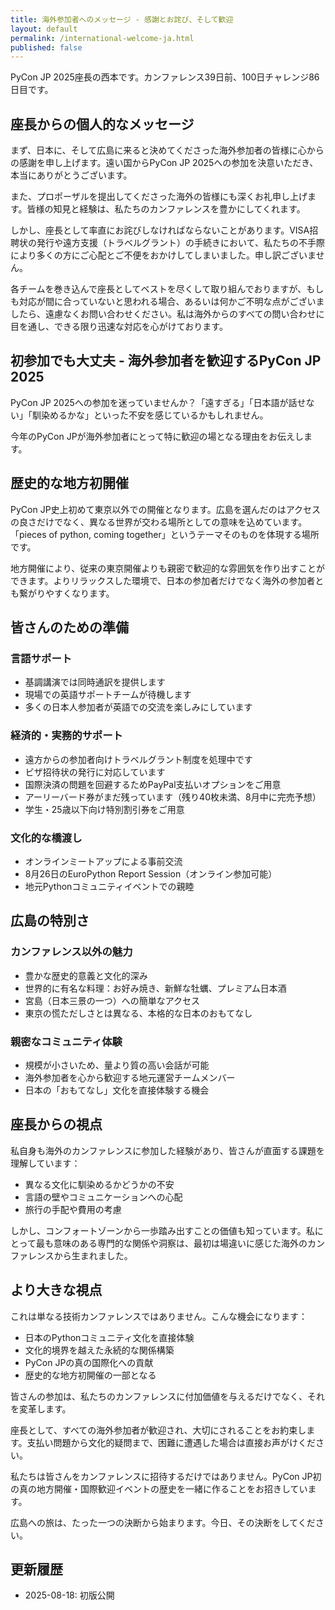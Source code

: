 ```yaml
---
title: 海外参加者へのメッセージ - 感謝とお詫び、そして歓迎
layout: default
permalink: /international-welcome-ja.html
published: false
---
```


PyCon JP 2025座長の西本です。カンファレンス39日前、100日チャレンジ86日目です。

## 座長からの個人的なメッセージ

まず、日本に、そして広島に来ると決めてくださった海外参加者の皆様に心からの感謝を申し上げます。遠い国からPyCon JP 2025への参加を決意いただき、本当にありがとうございます。

また、プロポーザルを提出してくださった海外の皆様にも深くお礼申し上げます。皆様の知見と経験は、私たちのカンファレンスを豊かにしてくれます。

しかし、座長として率直にお詫びしなければならないことがあります。VISA招聘状の発行や遠方支援（トラベルグラント）の手続きにおいて、私たちの不手際により多くの方にご心配とご不便をおかけしてしまいました。申し訳ございません。

各チームを巻き込んで座長としてベストを尽くして取り組んでおりますが、もしも対応が間に合っていないと思われる場合、あるいは何かご不明な点がございましたら、遠慮なくお問い合わせください。私は海外からのすべての問い合わせに目を通し、できる限り迅速な対応を心がけております。

## 初参加でも大丈夫 - 海外参加者を歓迎するPyCon JP 2025

PyCon JP 2025への参加を迷っていませんか？「遠すぎる」「日本語が話せない」「馴染めるかな」といった不安を感じているかもしれません。

今年のPyCon JPが海外参加者にとって特に歓迎の場となる理由をお伝えします。

## 歴史的な地方初開催

PyCon JP史上初めて東京以外での開催となります。広島を選んだのはアクセスの良さだけでなく、異なる世界が交わる場所としての意味を込めています。「pieces of python, coming together」というテーマそのものを体現する場所です。

地方開催により、従来の東京開催よりも親密で歓迎的な雰囲気を作り出すことができます。よりリラックスした環境で、日本の参加者だけでなく海外の参加者とも繋がりやすくなります。

## 皆さんのための準備

### 言語サポート
- 基調講演では同時通訳を提供します
- 現場での英語サポートチームが待機します
- 多くの日本人参加者が英語での交流を楽しみにしています

### 経済的・実務的サポート
- 遠方からの参加者向けトラベルグラント制度を処理中です
- ビザ招待状の発行に対応しています
- 国際決済の問題を回避するためPayPal支払いオプションをご用意
- アーリーバード券がまだ残っています（残り40枚未満、8月中に完売予想）
- 学生・25歳以下向け特別割引券をご用意

### 文化的な橋渡し
- オンラインミートアップによる事前交流
- 8月26日のEuroPython Report Session（オンライン参加可能）
- 地元Pythonコミュニティイベントでの親睦

## 広島の特別さ

### カンファレンス以外の魅力
- 豊かな歴史的意義と文化的深み
- 世界的に有名な料理：お好み焼き、新鮮な牡蠣、プレミアム日本酒
- 宮島（日本三景の一つ）への簡単なアクセス
- 東京の慌ただしさとは異なる、本格的な日本のおもてなし

### 親密なコミュニティ体験
- 規模が小さいため、量より質の高い会話が可能
- 海外参加者を心から歓迎する地元運営チームメンバー
- 日本の「おもてなし」文化を直接体験する機会

## 座長からの視点

私自身も海外のカンファレンスに参加した経験があり、皆さんが直面する課題を理解しています：
- 異なる文化に馴染めるかどうかの不安
- 言語の壁やコミュニケーションへの心配
- 旅行の手配や費用の考慮

しかし、コンフォートゾーンから一歩踏み出すことの価値も知っています。私にとって最も意味のある専門的な関係や洞察は、最初は場違いに感じた海外のカンファレンスから生まれました。

## より大きな視点

これは単なる技術カンファレンスではありません。こんな機会になります：
- 日本のPythonコミュニティ文化を直接体験
- 文化的境界を越えた永続的な関係構築
- PyCon JPの真の国際化への貢献
- 歴史的な地方初開催の一部となる

皆さんの参加は、私たちのカンファレンスに付加価値を与えるだけでなく、それを変革します。

座長として、すべての海外参加者が歓迎され、大切にされることをお約束します。支払い問題から文化的疑問まで、困難に遭遇した場合は直接お声がけください。

私たちは皆さんをカンファレンスに招待するだけではありません。PyCon JP初の真の地方開催・国際歓迎イベントの歴史を一緒に作ることをお招きしています。

広島への旅は、たった一つの決断から始まります。今日、その決断をしてください。

## 更新履歴
- 2025-08-18: 初版公開